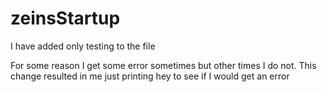# zeinsStartup
 I have added only testing to the file

 For some reason I get some error sometimes but other times I do not. This change resulted in me just printing hey to see if I would get an error
